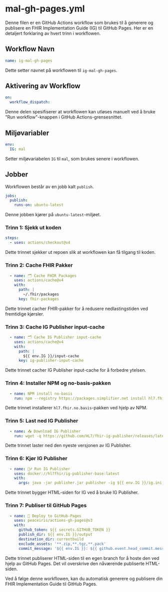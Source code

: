 # mal-gh-pages.yml

Denne filen er en GitHub Actions workflow som brukes til å generere og publisere en FHIR Implementation Guide (IG) til GitHub Pages. Her er en detaljert forklaring av hvert trinn i workflowen.

## Workflow Navn

```yaml
name: ig-mal-gh-pages
```

Dette setter navnet på workflowen til `ig-mal-gh-pages`.

## Aktivering av Workflow

```yaml
on:
  workflow_dispatch:
```

Denne delen spesifiserer at workflowen kan utløses manuelt ved å bruke "Run workflow"-knappen i GitHub Actions-grensesnittet.

## Miljøvariabler

```yaml
env:
  IG: mal
```

Setter miljøvariabelen `IG` til `mal`, som brukes senere i workflowen.

## Jobber

Workflowen består av en jobb kalt `publish`.

```yaml
jobs:
  publish:
    runs-on: ubuntu-latest
```

Denne jobben kjører på `ubuntu-latest`-miljøet.

### Trinn 1: Sjekk ut koden

```yaml
steps:
  - uses: actions/checkout@v4
```

Dette trinnet sjekker ut repoen slik at workflowen kan få tilgang til koden.

### Trinn 2: Cache FHIR Pakker

```yaml
  - name: 🗂️ Cache FHIR Packages
    uses: actions/cache@v4
    with:
      path: |
        ~/.fhir/packages
      key: fhir-packages
```

Dette trinnet cacher FHIR-pakker for å redusere nedlastingstiden ved fremtidige kjørsler.

### Trinn 3: Cache IG Publisher input-cache

```yaml
  - name: 🗂️ Cache IG Publisher input-cache
    uses: actions/cache@v4
    with:
      path: |
        ${{ env.IG }}/input-cache
      key: ig-publisher-input-cache
```

Dette trinnet cacher IG Publisher input-cache for å forbedre ytelsen.

### Trinn 4: Installer NPM og no-basis-pakken

```yaml
  - name: NPM install no-basis
    run: npm --registry https://packages.simplifier.net install hl7.fhir.no.basis@2.1.1
```

Dette trinnet installerer `hl7.fhir.no.basis`-pakken ved hjelp av NPM.

### Trinn 5: Last ned IG Publisher

```yaml
  - name: 📥 Download IG Publisher
    run: wget -q https://github.com/HL7/fhir-ig-publisher/releases/latest/download/publisher.jar
```

Dette trinnet laster ned den nyeste versjonen av IG Publisher.

### Trinn 6: Kjør IG Publisher

```yaml
  - name: 🏃‍♂️ Run IG Publisher
    uses: docker://hl7fhir/ig-publisher-base:latest
    with:
      args: java -jar publisher.jar publisher -ig ${{ env.IG }}/ig.ini
```

Dette trinnet bygger HTML-siden for IG ved å bruke IG Publisher.

### Trinn 7: Publiser til GitHub Pages

```yaml
  - name: 🚀 Deploy to GitHub-Pages
    uses: peaceiris/actions-gh-pages@v3
    with:
      github_token: ${{ secrets.GITHUB_TOKEN }}
      publish_dir: ${{ env.IG }}/output
      destination_dir: currentbuild
      exclude_assets: '**.zip,**.tgz,**.pack'
      commit_message: '${{ env.IG }}: ${{ github.event.head_commit.message }}'
```

Dette trinnet publiserer HTML-siden til en egen branch for å hoste den ved hjelp av GitHub Pages. Det vil overskrive den nåværende publiserte HTML-siden.

Ved å følge denne workflowen, kan du automatisk generere og publisere din FHIR Implementation Guide til GitHub Pages.

